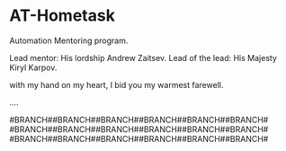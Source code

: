 # AT-Hometask

Automation Mentoring program.

Lead mentor: His lordship Andrew Zaitsev.
Lead of the lead: His Majesty Kiryl Karpov.

with my hand on my heart, I bid you my warmest farewell. 

....

#BRANCH##BRANCH##BRANCH##BRANCH##BRANCH##BRANCH#
#BRANCH##BRANCH##BRANCH##BRANCH##BRANCH##BRANCH#
#BRANCH##BRANCH##BRANCH##BRANCH##BRANCH##BRANCH#